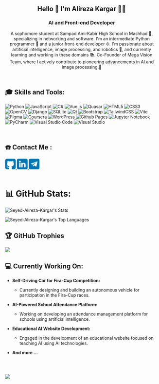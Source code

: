 <h2 align="center">Hello 👋 I'm Alireza Kargar 👨‍💻</h2>
<h3 align="center">AI and Front-end Developer</h3>
<p align="center">
A sophomore student at Sampad AmirKabir High School in Mashhad 🏫, specializing in networking and software. I'm an intermediate Python programmer 🐍 and a junior front-end developer 🌐. I'm passionate about artificial intelligence, image processing, and robotics 🤖, and currently learning and working in these domains 📚. Co-Founder of Mega Vision Team, where I actively contribute to pioneering advancements in AI and image processing.🚀</p>
<br/>
<h2>🎓 Skills and Tools:</h2>


![Python](https://img.shields.io/badge/python-3670A0?style=for-the-badge&logo=python&logoColor=ffdd54)
![JavaScript](https://img.shields.io/badge/javascript-%23323330.svg?style=for-the-badge&logo=javascript&logoColor=%23F7DF1E)
![C#](https://img.shields.io/badge/c%23-%23239120.svg?style=for-the-badge&logo=csharp&logoColor=white) 
![Vue.js](https://img.shields.io/badge/vuejs-%2335495e.svg?style=for-the-badge&logo=vuedotjs&logoColor=%234FC08D)
![Quasar](https://img.shields.io/badge/Quasar-16B7FB?style=for-the-badge&logo=quasar&logoColor=black)
![HTML5](https://img.shields.io/badge/html5-%23E34F26.svg?style=for-the-badge&logo=html5&logoColor=white)
![CSS3](https://img.shields.io/badge/css3-%231572B6.svg?style=for-the-badge&logo=css3&logoColor=white)
![OpenCV](https://img.shields.io/badge/opencv-%23white.svg?style=for-the-badge&logo=opencv&logoColor=white)
![Django](https://img.shields.io/badge/django-%23092E20.svg?style=for-the-badge&logo=django&logoColor=white)
![SQLite](https://img.shields.io/badge/sqlite-%2307405e.svg?style=for-the-badge&logo=sqlite&logoColor=white)
![Qt](https://img.shields.io/badge/Qt-%23217346.svg?style=for-the-badge&logo=Qt&logoColor=white)
![Bootstrap](https://img.shields.io/badge/bootstrap-%238511FA.svg?style=for-the-badge&logo=bootstrap&logoColor=white)
![TailwindCSS](https://img.shields.io/badge/tailwindcss-%2338B2AC.svg?style=for-the-badge&logo=tailwind-css&logoColor=white)
![Vite](https://img.shields.io/badge/vite-%23646CFF.svg?style=for-the-badge&logo=vite&logoColor=white)
![Figma](https://img.shields.io/badge/figma-%23F24E1E.svg?style=for-the-badge&logo=figma&logoColor=white)
![Coursera](https://img.shields.io/badge/Coursera-%230056D2.svg?style=for-the-badge&logo=Coursera&logoColor=white)
![WordPress](https://img.shields.io/badge/WordPress-%23117AC9.svg?style=for-the-badge&logo=WordPress&logoColor=white)
![Github Pages](https://img.shields.io/badge/github%20pages-121013?style=for-the-badge&logo=github&logoColor=white)
![Jupyter Notebook](https://img.shields.io/badge/jupyter-%23FA0F00.svg?style=for-the-badge&logo=jupyter&logoColor=white)
![PyCharm](https://img.shields.io/badge/pycharm-143?style=for-the-badge&logo=pycharm&logoColor=black&color=black&labelColor=green)
![Visual Studio Code](https://img.shields.io/badge/Visual%20Studio%20Code-0078d7.svg?style=for-the-badge&logo=visual-studio-code&logoColor=white)
![Visual Studio](https://img.shields.io/badge/Visual%20Studio-5C2D91.svg?style=for-the-badge&logo=visual-studio&logoColor=white)


<br>
<h2>☎️ Contact Me :</h2>
<a href="https://github.com/Seyed-Alireza-Kargar">
<img src="https://github.com/Seyed-Alireza-Kargar/Seyed-Alireza-Kargar/blob/main/icons/github.png?raw=true" width=35 alt="github">
</a>
<a href="www.linkedin.com/in/seyed-alireza-kargar">
<img src="https://github.com/Seyed-Alireza-Kargar/Seyed-Alireza-Kargar/blob/main/icons/linkedin.png?raw=true" width="35" alt="linkedin">
</a>
<a href="https://t.me/Alirza_kr">
<img src="https://github.com/Seyed-Alireza-Kargar/Seyed-Alireza-Kargar/blob/main/icons/telegram.png?raw=true" width="35" alt="telegram">
</a>

<br>
<!-- <h2>🌱 Currently Learning:</h2>
<h3 align="left">🔮 Python | 80%</h3>
<img align="left" src="https://github.com/Seyed-Alireza-Kargar/Seyed-Alireza-Kargar/blob/main/icons/blue-bar.jpg?raw=true" width="400px" height="16px">
<br>
<h3 align="left">🔮 OpenCV | 65%</h3>
<img align="left" src="https://github.com/Seyed-Alireza-Kargar/Seyed-Alireza-Kargar/blob/main/icons/blue-bar.jpg?raw=true" width="325px" height="16px">
<br>
<h3 align="left">🔮 Vue.js/Quasar | 55%</h3>
<img align="left" src="https://github.com/Seyed-Alireza-Kargar/Seyed-Alireza-Kargar/blob/main/icons/blue-bar.jpg?raw=true" width="275px" height="16px">
<br>
<h3 align="left">🔮 Bootstrap - Tailwind | 75%</h3>
<img align="left" src="https://github.com/Seyed-Alireza-Kargar/Seyed-Alireza-Kargar/blob/main/icons/blue-bar.jpg?raw=true" width="375px" height="16px">
<br>
<h3 align="left">🔮 Machine Learning | 30%</h3>
<img align="left" src="https://github.com/Seyed-Alireza-Kargar/Seyed-Alireza-Kargar/blob/main/icons/blue-bar.jpg?raw=true" width="150px" height="16px">
<br>
 -->
<br>

# 📊 GitHub Stats:
![Seyed-Alireza-Kargar's Stats](https://github-readme-stats.vercel.app/api?username=Seyed-Alireza-Kargar&theme=ayu-mirage&show_icons=true&hide_border=true&count_private=true)

![Seyed-Alireza-Kargar's Top Languages](https://github-readme-stats.vercel.app/api/top-langs/?username=Seyed-Alireza-Kargar&theme=ayu-mirage&show_icons=true&hide_border=false&layout=compact)

## 🏆 GitHub Trophies
![](https://github-profile-trophy.vercel.app/?username=Seyed-Alireza-Kargar&theme=matrix&no-frame=false&no-bg=true&margin-w=4)

<h2>💻 Currently Working On: </h2>

- **Self-Driving Car for Fira-Cup Competition:**
  - Currently designing and building an autonomous vehicle for participation in the Fira-Cup races.

- **AI-Powered School Attendance Platform:**
  - Working on developing an attendance management platform for schools using artificial intelligence.

- **Educational AI Website Development:**
  - Engaged in the development of an educational website focused on teaching AI using AI technologies.

- **And more ...**




<br>
<br>

[![](https://visitcount.itsvg.in/api?id=Seyed-Alireza-Kargar&label=Profile%20Views&pretty=true)](https://visitcount.itsvg.in)

<!-- Proudly created with GPRM ( https://gprm.itsvg.in ) -->
